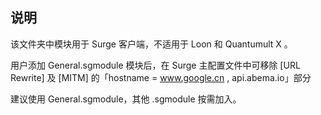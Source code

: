 ## 说明

该文件夹中模块用于 Surge 客户端，不适用于 Loon 和 Quantumult X 。

用户添加 General.sgmodule 模块后，在 Surge 主配置文件中可移除 [URL Rewrite] 及 [MITM] 的「hostname = www.google.cn , api.abema.io」部分

建议使用 General.sgmodule，其他 .sgmodule 按需加入。
